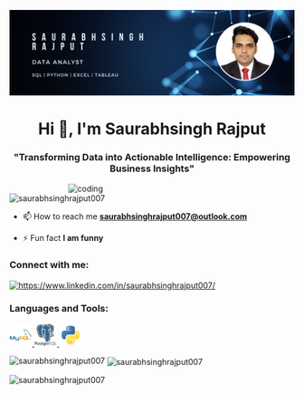![logo](https://github.com/SaurabhsinghRajput007/SaurabhsinghRajput007/blob/main/Gray%20Simple%20Designer%20Linkedin%20Banner.png)
<h1 align="center">Hi 👋, I'm Saurabhsingh Rajput</h1>
<h3 align="center">"Transforming Data into Actionable Intelligence: Empowering Business Insights"</h3>

<img align="right" alt="coding" width="400" src="https://camo.githubusercontent.com/8bf6f6d78abc81fcf9c49f10649423e73ea44bc248e83aaae8759d401c829a84/68747470733a2f2f70687973696373677572756b756c2e66696c65732e776f726470726573732e636f6d2f323031392f30322f6368617261637465722d312e676966">

<p align="left"> <img src="https://komarev.com/ghpvc/?username=saurabhsinghrajput007&label=Profile%20views&color=0e75b6&style=flat" alt="saurabhsinghrajput007" /> </p>

- 📫 How to reach me **saurabhsinghrajput007@outlook.com**

- ⚡ Fun fact **I am funny**

<h3 align="left">Connect with me:</h3>
<p align="left">
<a href="https://linkedin.com/in/https://www.linkedin.com/in/saurabhsinghrajput007/" target="blank"><img align="center" src="https://raw.githubusercontent.com/rahuldkjain/github-profile-readme-generator/master/src/images/icons/Social/linked-in-alt.svg" alt="https://www.linkedin.com/in/saurabhsinghrajput007/" height="30" width="40" /></a>
</p>

<h3 align="left">Languages and Tools:</h3>
<p align="left"> <a href="https://www.mysql.com/" target="_blank" rel="noreferrer"> <img src="https://raw.githubusercontent.com/devicons/devicon/master/icons/mysql/mysql-original-wordmark.svg" alt="mysql" width="40" height="40"/> </a> <a href="https://www.postgresql.org" target="_blank" rel="noreferrer"> <img src="https://raw.githubusercontent.com/devicons/devicon/master/icons/postgresql/postgresql-original-wordmark.svg" alt="postgresql" width="40" height="40"/> </a> <a href="https://www.python.org" target="_blank" rel="noreferrer"> <img src="https://raw.githubusercontent.com/devicons/devicon/master/icons/python/python-original.svg" alt="python" width="40" height="40"/> </a> </p>

<p><img align="left" src="https://github-readme-stats.vercel.app/api/top-langs?username=saurabhsinghrajput007&show_icons=true&locale=en&layout=compact" alt="saurabhsinghrajput007" /></p>

<p>&nbsp;<img align="center" src="https://github-readme-stats.vercel.app/api?username=saurabhsinghrajput007&show_icons=true&locale=en" alt="saurabhsinghrajput007" /></p>

<p><img align="center" src="https://github-readme-streak-stats.herokuapp.com/?user=saurabhsinghrajput007&" alt="saurabhsinghrajput007" /></p>
